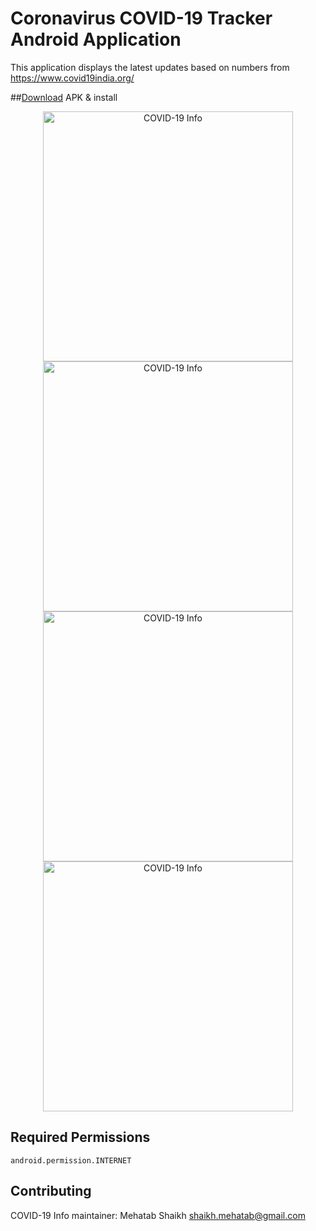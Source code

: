 # Coronavirus COVID-19 Tracker Android Application
This application displays the latest updates based on numbers from https://www.covid19india.org/

##<a href="https://github.com/Mehatab/covid-19/releases/download/1.0.0/app-release.apk">Download</a> APK & install 

<p align="center">
  <img src="screenshots/screenshot_1.jpeg" width="400" title="COVID-19 Info">
  <img src="screenshots/screenshot_2.jpeg" width="400" title="COVID-19 Info">
  <img src="screenshots/screenshot_3.jpeg" width="400" title="COVID-19 Info">
  <img src="screenshots/screenshot_4.jpeg" width="400" title="COVID-19 Info">
</p>

## Required Permissions
    android.permission.INTERNET


## Contributing
COVID-19 Info maintainer: Mehatab Shaikh <shaikh.mehatab@gmail.com>
